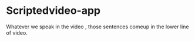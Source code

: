 # Scriptedvideo-app 
Whatever we speak in the video , those sentences  comeup in the lower line of video.
